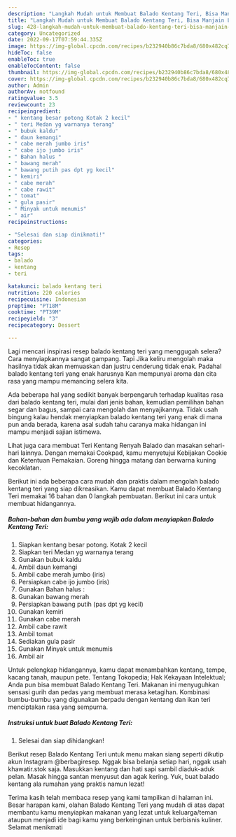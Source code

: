 ```yaml
---
description: "Langkah Mudah untuk Membuat Balado Kentang Teri, Bisa Manjain Lidah"
title: "Langkah Mudah untuk Membuat Balado Kentang Teri, Bisa Manjain Lidah"
slug: 428-langkah-mudah-untuk-membuat-balado-kentang-teri-bisa-manjain-lidah
category: Uncategorized
date: 2022-09-17T07:59:44.335Z
image: https://img-global.cpcdn.com/recipes/b232940b86c7bda8/680x482cq70/balado-kentang-teri-foto-resep-utama.jpg
hideToc: false
enableToc: true
enableTocContent: false
thumbnail: https://img-global.cpcdn.com/recipes/b232940b86c7bda8/680x482cq70/balado-kentang-teri-foto-resep-utama.jpg
cover: https://img-global.cpcdn.com/recipes/b232940b86c7bda8/680x482cq70/balado-kentang-teri-foto-resep-utama.jpg
author: Admin
authorAv: notfound
ratingvalue: 3.5
reviewcount: 23
recipeingredient:
- " kentang besar potong Kotak 2 kecil"
- " teri Medan yg warnanya terang"
- " bubuk kaldu"
- " daun kemangi"
- " cabe merah jumbo iris"
- " cabe ijo jumbo iris"
- " Bahan halus "
- " bawang merah"
- " bawang putih pas dpt yg kecil"
- " kemiri"
- " cabe merah"
- " cabe rawit"
- " tomat"
- " gula pasir"
- " Minyak untuk menumis"
- " air"
recipeinstructions:

- "Selesai dan siap dinikmati!"
categories:
- Resep
tags:
- balado
- kentang
- teri

katakunci: balado kentang teri 
nutrition: 220 calories
recipecuisine: Indonesian
preptime: "PT18M"
cooktime: "PT39M"
recipeyield: "3"
recipecategory: Dessert

---
```



Lagi mencari inspirasi resep balado kentang teri yang menggugah selera? Cara menyiapkannya sangat gampang. Tapi Jika keliru mengolah maka hasilnya tidak akan memuaskan dan justru cenderung tidak enak. Padahal balado kentang teri yang enak harusnya Kan mempunyai aroma dan cita rasa yang mampu memancing selera kita.


Ada beberapa hal yang sedikit banyak berpengaruh terhadap kualitas rasa dari balado kentang teri, mulai dari jenis bahan, kemudian pemilihan bahan segar dan bagus, sampai cara mengolah dan menyajikannya. Tidak usah bingung kalau hendak menyiapkan balado kentang teri yang enak di mana pun anda berada, karena asal sudah tahu caranya maka hidangan ini mampu menjadi sajian istimewa.

Lihat juga cara membuat Teri Kentang Renyah Balado dan masakan sehari-hari lainnya. Dengan memakai Cookpad, kamu menyetujui Kebijakan Cookie dan Ketentuan Pemakaian. Goreng hingga matang dan berwarna kuning kecoklatan.


Berikut ini ada beberapa cara mudah dan praktis dalam mengolah balado kentang teri yang siap dikreasikan. Kamu dapat membuat Balado Kentang Teri memakai 16 bahan dan 0 langkah pembuatan. Berikut ini cara untuk membuat hidangannya.

<!--inarticleads1-->

##### Bahan-bahan dan bumbu yang wajib ada dalam menyiapkan Balado Kentang Teri:

1. Siapkan  kentang besar potong. Kotak 2 kecil
1. Siapkan  teri Medan yg warnanya terang
1. Gunakan  bubuk kaldu
1. Ambil  daun kemangi
1. Ambil  cabe merah jumbo (iris)
1. Persiapkan  cabe ijo jumbo (iris)
1. Gunakan  Bahan halus :
1. Gunakan  bawang merah
1. Persiapkan  bawang putih (pas dpt yg kecil)
1. Gunakan  kemiri
1. Gunakan  cabe merah
1. Ambil  cabe rawit
1. Ambil  tomat
1. Sediakan  gula pasir
1. Gunakan  Minyak untuk menumis
1. Ambil  air


Untuk pelengkap hidangannya, kamu dapat menambahkan kentang, tempe, kacang tanah, maupun pete. Tentang Tokopedia; Hak Kekayaan Intelektual; Anda pun bisa membuat Balado Kentang Teri. Makanan ini menyuguhkan sensasi gurih dan pedas yang membuat merasa ketagihan. Kombinasi bumbu-bumbu yang digunakan berpadu dengan kentang dan ikan teri menciptakan rasa yang sempurna. 

<!--inarticleads2-->

##### Instruksi untuk buat Balado Kentang Teri:


1. Selesai dan siap dihidangkan!

Berikut resep Balado Kentang Teri untuk menu makan siang seperti dikutip akun Instagram @berbagiresep. Nggak bisa belanja setiap hari, nggak usah khawatir.stok saja. Masukkan kentang dan hati sapi sambil diaduk-aduk pelan. Masak hingga santan menyusut dan agak kering. Yuk, buat balado kentang ala rumahan yang praktis namun lezat! 

Terima kasih telah membaca resep yang kami tampilkan di halaman ini. Besar harapan kami, olahan Balado Kentang Teri yang mudah di atas dapat membantu kamu menyiapkan makanan yang lezat untuk keluarga/teman ataupun menjadi ide bagi kamu yang berkeinginan untuk berbisnis kuliner. Selamat menikmati
